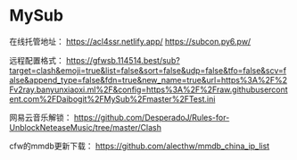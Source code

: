 # MySub
在线托管地址：
https://acl4ssr.netlify.app/
https://subcon.py6.pw/

远程配置格式：
https://gfwsb.114514.best/sub?target=clash&emoji=true&list=false&sort=false&udp=false&tfo=false&scv=false&append_type=false&fdn=true&new_name=true&url=https%3A%2F%2Fv2ray.banyunxiaoxi.ml%2F&config=https%3A%2F%2Fraw.githubusercontent.com%2FDaibogit%2FMySub%2Fmaster%2FTest.ini

网易云音乐解锁：
https://github.com/DesperadoJ/Rules-for-UnblockNeteaseMusic/tree/master/Clash

cfw的mmdb更新下载：
https://github.com/alecthw/mmdb_china_ip_list
